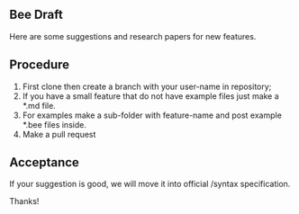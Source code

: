 ## Bee Draft

Here are some suggestions and research papers for new features.

## Procedure
1. First clone then create a branch with your user-name in repository;
2. If you have a small feature that do not have example files just make a *.md file.   
3. For examples make a sub-folder with feature-name and post example *.bee files inside.   
4. Make a pull request

## Acceptance

If your suggestion is good, we will move it into official /syntax specification.

Thanks!
